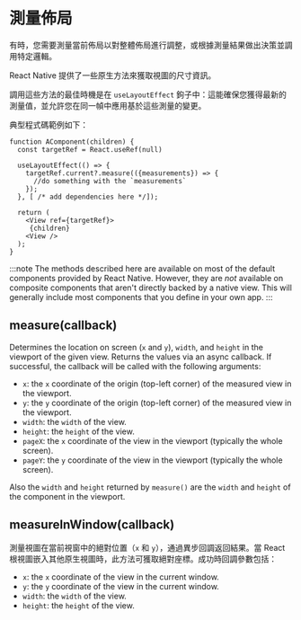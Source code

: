 # 測量佈局

有時，您需要測量當前佈局以對整體佈局進行調整，或根據測量結果做出決策並調用特定邏輯。

React Native 提供了一些原生方法來獲取視圖的尺寸資訊。

調用這些方法的最佳時機是在 `useLayoutEffect` 鉤子中：這能確保您獲得最新的測量值，並允許您在同一幀中應用基於這些測量的變更。

典型程式碼範例如下：

```tsx
function AComponent(children) {
  const targetRef = React.useRef(null)

  useLayoutEffect(() => {
    targetRef.current?.measure(({measurements}) => {
      //do something with the `measurements`
    });
  }, [ /* add dependencies here */]);

  return (
    <View ref={targetRef}>
     {children}
    <View />
  );
}
```

:::note
The methods described here are available on most of the default components provided by React Native. However, they are _not_ available on composite components that aren't directly backed by a native view. This will generally include most components that you define in your own app.
:::

## measure(callback)

Determines the location on screen (`x` and `y`), `width`, and `height` in the viewport of the given view. Returns the values via an async callback. If successful, the callback will be called with the following arguments:

- `x`: the `x` coordinate of the origin (top-left corner) of the measured view in the viewport.
- `y`: the `y` coordinate of the origin (top-left corner) of the measured view in the viewport.
- `width`: the `width` of the view.
- `height`: the `height` of the view.
- `pageX`: the `x` coordinate of the view in the viewport (typically the whole screen).
- `pageY`: the `y` coordinate of the view in the viewport (typically the whole screen).

Also the `width` and `height` returned by `measure()` are the `width` and `height` of the component in the viewport.

## measureInWindow(callback)

測量視圖在當前視窗中的絕對位置（`x` 和 `y`），通過異步回調返回結果。當 React 根視圖嵌入其他原生視圖時，此方法可獲取絕對座標。成功時回調參數包括：

- `x`: the `x` coordinate of the view in the current window.
- `y`: the `y` coordinate of the view in the current window.
- `width`: the `width` of the view.
- `height`: the `height` of the view.